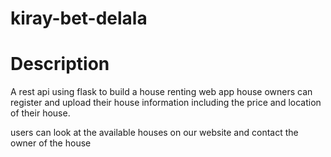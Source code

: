# kiray-bet-delala
# Description
A rest api using flask to build a house renting web app
house owners can register and upload their house information including the price and location of their house.
 
 users can look at the available houses on our website and  contact the owner of the house
